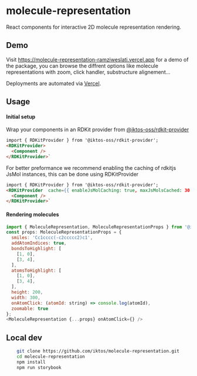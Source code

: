 # molecule-representation

React components for interactive 2D molecule representation rendering.

## Demo  
Visit https://molecule-representation-ramziweslati.vercel.app for a demo of the package, you can browse the diffrent options like molecule representations with zoom, click handler, substructure alignement...

 Deployments are automated via [Vercel](https://vercel.com).
## Usage

#### Initial setup  

Wrap your components in an RDKit provider from [@iktos-oss/rdkit-provider](https://github.com/iktos/rdkit-provider)

```html
import { RDKitProvider } from '@iktos-oss/rdkit-provider';
<RDKitProvider>
  <Component />
</RDKitProvider>`
```

For better preformance we recommend enabling the caching of rdkitjs JsMol instances, this can be done using RDKitProvider
```html
import { RDKitProvider } from '@iktos-oss/rdkit-provider';
<RDKitProvider  cache={{ enableJsMolCaching: true, maxJsMolsCached: 30 }}>
  <Component />
</RDKitProvider>`
```

#### Rendering molecules

```js
import { MoleculeRepresentation, MoleculeRepresentationProps } from '@iktos-oss/molecule-representation';
const props: MoleculeRepresentationProps = {
  smiles: 'Cc1cccc(-c2ccccc2)c1',
  addAtomIndices: true,
  bondsToHighlight: [
    [1, 0],
    [3, 4],
  ],
  atomsToHighlight: [
    [1, 0],
    [3, 4],
  ],
  height: 200,
  width: 300,
  onAtomClick: (atomId: string) => console.log(atomId),
  zoomable: true
};
<MoleculeRepresentation {...props} onAtomClick={} />
```

## Local dev
```bash
    git clone https://github.com/iktos/molecule-representation.git
    cd molecule-representation
    npm install
    npm run storybook
```  
